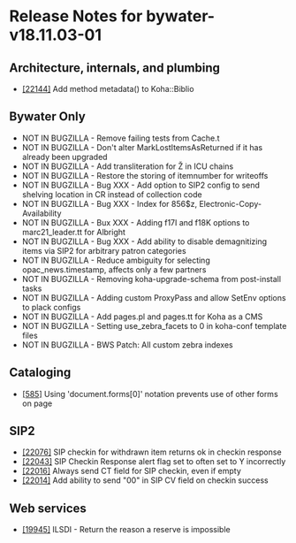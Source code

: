 
# Release Notes for bywater-v18.11.03-01

## Architecture, internals, and plumbing

- [[22144]](http://bugs.koha-community.org/bugzilla3/show_bug.cgi?id=22144) Add method metadata() to Koha::Biblio

## Bywater Only

- NOT IN BUGZILLA - Remove failing tests from Cache.t
- NOT IN BUGZILLA - Don't alter MarkLostItemsAsReturned if it has already been upgraded
- NOT IN BUGZILLA - Add transliteration for Ž in ICU chains
- NOT IN BUGZILLA - Restore the storing of itemnumber for writeoffs
- NOT IN BUGZILLA - Bug XXX - Add option to SIP2 config to send shelving location in CR instead of collection code
- NOT IN BUGZILLA - Bug XXX - Index for 856$z, Electronic-Copy-Availability
- NOT IN BUGZILLA - Bux XXX - Adding f17I and f18K options to marc21_leader.tt for Albright
- NOT IN BUGZILLA - Bug XXX - Add ability to disable demagnitizing items via SIP2 for arbitrary patron categories
- NOT IN BUGZILLA - Reduce ambiguity for selecting opac_news.timestamp, affects only a few partners
- NOT IN BUGZILLA - Removing koha-upgrade-schema from post-install tasks
- NOT IN BUGZILLA - Adding custom ProxyPass and allow SetEnv options to plack configs
- NOT IN BUGZILLA - Add pages.pl and pages.tt for Koha as a CMS
- NOT IN BUGZILLA - Setting use_zebra_facets to 0 in koha-conf template files
- NOT IN BUGZILLA - BWS Patch: All custom zebra indexes

## Cataloging

- [[585]](http://bugs.koha-community.org/bugzilla3/show_bug.cgi?id=585) Using 'document.forms[0]' notation prevents use of other forms on page

## SIP2

- [[22076]](http://bugs.koha-community.org/bugzilla3/show_bug.cgi?id=22076) SIP checkin for withdrawn item returns ok in checkin response
- [[22043]](http://bugs.koha-community.org/bugzilla3/show_bug.cgi?id=22043) SIP Checkin Response alert flag set to often set to Y incorrectly
- [[22016]](http://bugs.koha-community.org/bugzilla3/show_bug.cgi?id=22016) Always send CT field for SIP checkin, even if empty
- [[22014]](http://bugs.koha-community.org/bugzilla3/show_bug.cgi?id=22014) Add ability to send "00" in SIP CV field on checkin success

## Web services

- [[19945]](http://bugs.koha-community.org/bugzilla3/show_bug.cgi?id=19945) ILSDI - Return the reason a reserve is impossible


